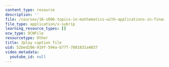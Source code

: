 ```yaml
---
content_type: resource
description: ''
file: /courses/18-s096-topics-in-mathematics-with-applications-in-finance-fall-2013/52bed286919f594ab77f7881831a4837_l1kLCrxL9Hk.vtt
file_type: application/x-subrip
learning_resource_types: []
ocw_type: OCWFile
resourcetype: Other
title: 3play caption file
uid: 52bed286-919f-594a-b77f-7881831a4837
video_metadata:
  youtube_id: null
---
```


